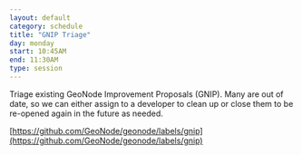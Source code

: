 ```yaml
---
layout: default
category: schedule
title: "GNIP Triage"
day: monday
start: 10:45AM
end: 11:30AM
type: session
---
```


Triage existing GeoNode Improvement Proposals (GNIP).  Many are out of date, so we can either assign to a developer to clean up or close them to be re-opened again in the future as needed.

[https://github.com/GeoNode/geonode/labels/gnip](https://github.com/GeoNode/geonode/labels/gnip)
